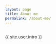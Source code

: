 ```yaml
---
layout: page
title: About me
permalink: /about-me/
---
```

<p id="user_intro" style="white-space: pre-line">
  {{ site.user.intro }}
</p>
